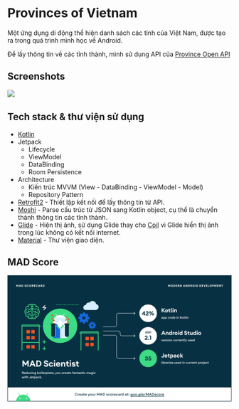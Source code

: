 # Provinces of Vietnam

Một ứng dụng di động thể hiện danh sách các tỉnh của Việt Nam, được tạo ra trong quá trình mình học về Android.

Để lấy thông tin về các tỉnh thành, mình sử dụng API của [Province Open API](https://provinces.open-api.vn/)

## Screenshots

<img src="images/screenshot.gif"/>

## Tech stack & thư viện sử dụng

- [Kotlin]()
- Jetpack
    - Lifecycle
    - ViewModel
    - DataBinding
    - Room Persistence
- Architecture
    - Kiến trúc MVVM (View - DataBinding - ViewModel - Model)
    - Repository Pattern
- [Retrofit2](https://github.com/square/retrofit) - Thiết lập kết nối để lấy thông tin từ API.
- [Moshi](https://github.com/square/moshi/) - Parse cấu trúc từ JSON sang Kotlin object, cụ thể là chuyển thành thông tin các tỉnh thành.
- [Glide](https://github.com/bumptech/glide) - Hiện thị ảnh, sử dụng Glide thay cho [Coil](https://github.com/coil-kt/coil) vì Glide hiển thị ảnh trong lúc không có kết nối internet.
- [Material](https://www.material.io/) - Thư viện giao diện.

## MAD Score
<img src="images/mad_score.png"/>